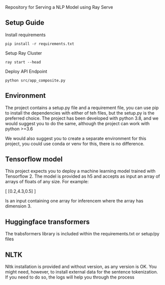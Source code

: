 Repository for Serving a NLP Model using Ray Serve

## Setup Guide

Install requirements

```
pip install -r requirements.txt
```

Setup Ray Cluster

```
ray start --head
```

Deploy API Endpoint

```
python src/app_composite.py
```

## Environment

The project contains a setup.py file and a requirement file, you can use pip
to install the dependencies with either of teh files, but the setup.py is the
preferred choice. The project has been developed with python 3.8, and we would
suggest you to do the same, although the project can work with python >=3.6

We would also suggest you to create a separate environment for this project,
you could use conda or venv for this, there is no difference.

## Tensorflow model

This project expects you to deploy a machine learning model trained with
Tensorflow 2. The model is provided as h5 and accepts as input an array of
arrays of floats of any size. For example:

[
[0.2,4.3,0.5]
]

Is an input containing one array for inferencem where the array has dimension 3.

## Huggingface transformers

The trabsformers library is included within the requirements.txt or setup/py files

## NLTK

Nltk installation is provided and without version, as any version is OK. You might need, however, to install external data
for the sentence tokenization. If you need to do so, the logs will help you through the process
